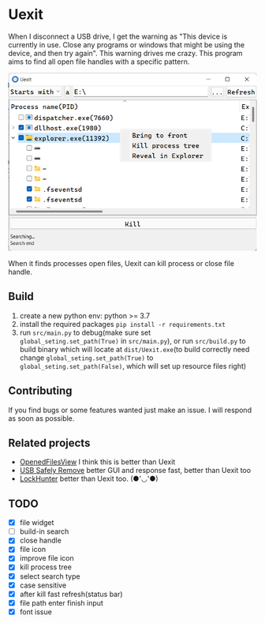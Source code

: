# Uexit

When I disconnect a USB drive, I get the warning as "This device is currently in use. Close any programs or windows that might be using the device, and then try again". This warning drives me crazy. This program aims to find all open file handles with a specific pattern.

![Example](docs/img/example.png)

When it finds processes open files, Uexit can kill process or close file handle.

## Build

1. create a new python env: python >= 3.7
2. install the required packages `pip install -r requirements.txt`
3. run `src/main.py` to debug(make sure  set `global_seting.set_path(True)` in `src/main.py`), or run `src/build.py` to build binary which will locate at `dist/Uexit.exe`(to build correctly need change `global_seting.set_path(True)` to `global_seting.set_path(False)`, which will set up resource files right)

## Contributing

If you find bugs or some features wanted just make an issue. I will respond as soon as possible.

## Related projects

- [OpenedFilesView](https://www.nirsoft.net/utils/opened_files_view.html) I think this is better than Uexit
- [USB Safely Remove](https://safelyremove.com/index.htm) better GUI and response fast, better than Uexit too
- [LockHunter](https://lockhunter.com/) better than Uexit too. (●'◡'●)

## TODO

- [x] file widget
- [ ] build-in search
- [x] close handle
- [x] file icon
- [x] improve file icon
- [x] kill process tree
- [x] select search type
- [x] case sensitive
- [x] after kill fast refresh(status bar)
- [x] file path enter finish input
- [x] font issue
